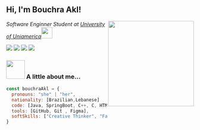 <h2> Hi, I'm Bouchra Akl!</h2>
<img align='right' src="https://www.puttiapps.com/wp-content/uploads/2021/05/programming.gif" width="230">

<p><em>Software Enginner Student at <a href="#">University of Uniamerica</a><img src="https://media.giphy.com/media/fYSnHlufseco8Fh93Z/giphy.gif" width="30">
</em></p>

<div align="left">
  <a href="https://www.instagram.com/bouchra_akl/"><img src="https://img.shields.io/badge/Instagram-E4405F?style=for-the-badge&logo=instagram&logoColor=white"></a>
  <a href="https://www.linkedin.com/in/bouchra-akl/"><img src="https://img.shields.io/badge/LinkedIn-0077B5?style=for-the-badge&logo=linkedin&logoColor=white"></a>
  <a href="https://twitter.com/AklBouchra"><img src="https://img.shields.io/badge/Twitter-1DA1F2?style=for-the-badge&logo=twitter&logoColor=white"></img></a>
  <a href="mailto:bushraakl1234@gmail.com"><img src="https://img.shields.io/badge/Gmail-D14836?style=for-the-badge&logo=gmail&logoColor=white"></img></a>
</div>
<div>
  
  ### <img src="https://media.giphy.com/media/VgCDAzcKvsR6OM0uWg/giphy.gif" width="50"> A little about me...  

```javascript
const bouchraAkl = {
  pronouns: "she" | "her",
  nationality: [Brazilian,Lebanese]
  code: [Java, SpringBoot, C++, C, HTML,CSS],
  tools: [GitHub, Git , Figma],
  softSkills: ["Creative Thinker", "Fast Learner", "Good Time Manager"],
}
```


 
